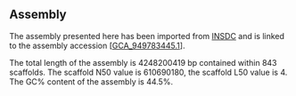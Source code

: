 **Assembly**
--------

The assembly presented here has been imported from [INSDC](http://www.insdc.org) and is linked to the assembly accession [[GCA\_949783445.1](http://www.ebi.ac.uk/ena/data/view/GCA_949783445.1)].

The total length of the assembly is 4248200419 bp contained within 843 scaffolds.
The scaffold N50 value is 610690180, the scaffold L50 value is 4.
The GC% content of the assembly is 44.5%.
